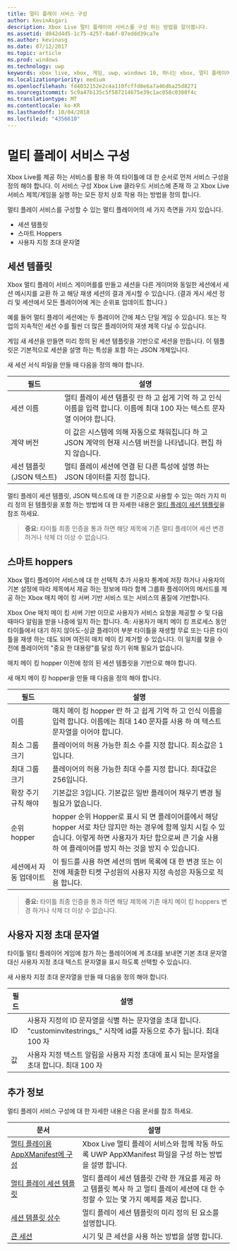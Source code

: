 ```yaml
---
title: 멀티 플레이 서비스 구성
author: KevinAsgari
description: Xbox Live 멀티 플레이어 서비스를 구성 하는 방법을 알아봅니다.
ms.assetid: d042d4d5-1c75-4257-8a6f-07eddd39ca7e
ms.author: kevinasg
ms.date: 07/12/2017
ms.topic: article
ms.prod: windows
ms.technology: uwp
keywords: xbox live, xbox, 게임, uwp, windows 10, 하나는 xbox, 멀티 플레이어, 서비스 구성, 세션 템플릿, 사용자 지정 초대 문자열, 스마트 hopper
ms.localizationpriority: medium
ms.openlocfilehash: fd4032152e2c4a110fcffd8e6a7a46dba25d8271
ms.sourcegitcommit: 5c9a47b135c5f587214675e39c1ac058c0380f4c
ms.translationtype: MT
ms.contentlocale: ko-KR
ms.lasthandoff: 10/04/2018
ms.locfileid: "4356610"
---
```

# <a name="multiplayer-service-configuration"></a>멀티 플레이 서비스 구성
Xbox Live를 제공 하는 서비스를 활용 하 여 타이틀에 대 한 순서로 먼저 서비스 구성을 정의 해야 합니다. 이 서비스 구성 Xbox Live 클라우드 서비스에 존재 하 고 Xbox Live 서비스 제목/게임을 실행 하는 모든 장치 상호 작용 하는 방법을 정의 합니다.

멀티 플레이 서비스를 구성할 수 있는 멀티 플레이어의 세 가지 측면을 가지 있습니다.
* 세션 템플릿
* 스마트 Hoppers
* 사용자 지정 초대 문자열

## <a name="session-templates"></a>세션 템플릿
Xbox 멀티 플레이 서비스 게이머를를 만들고 세션을 다른 게이머와 동일한 세션에서 세션 메시지를 교환 하 고 해당 재생 세션의 결과 게시할 수 있습니다. (결과 게시 세션 정리 및 세션에서 모든 플레이어에 게는 순위표 업데이트 합니다.)

예를 들어 멀티 플레이 세션에는 두 플레이어 간에 체스 단일 게임 수 있습니다. 또는 작업의 지속적인 세션 수를 훨씬 더 많은 플레이어의 재생 제목 다닐 수 있습니다.

게임 새 세션을 만들면 미리 정의 된 세션 템플릿을 기반으로 세션을 만듭니다. 이 템플릿은 기본적으로 세션을 설명 하는 특성을 포함 하는 JSON 개체입니다.

새 세션 서식 파일을 만들 때 다음을 정의 해야 합니다.

| 필드 | 설명 |
| --- | --- |
| 세션 이름 | 멀티 플레이 세션 템플릿 란 하 고 쉽게 기억 하 고 인식 이름을 입력 합니다. 이름에 최대 100 자는 텍스트 문자열 이어야 합니다. |
| 계약 버전 | 이 값은 시스템에 의해 자동으로 채워집니다 하 고 JSON 계약의 현재 시스템 버전을 나타냅니다. 편집 하지 않습니다. |
| 세션 템플릿 (JSON 텍스트) | 멀티 플레이 세션에 연결 된 다른 특성에 설명 하는 JSON 데이터를 지정 합니다. |

멀티 플레이 세션 템플릿, JSON 텍스트에 대 한 기준으로 사용할 수 있는 여러 가지 미리 정의 된 템플릿을 포함 하는 방법에 대 한 자세한 내용은 [멀티 플레이 세션 템플릿](session-templates.md)을 참조 하세요.

> **중요:** 타이틀 최종 인증을 통과 하면 해당 제목에 기존 멀티 플레이어 세션 변경 하거나 삭제 더 이상 수 없습니다.

## <a name="smartmatch-hoppers"></a>스마트 hoppers

Xbox 멀티 플레이어 서비스에 대 한 선택적 추가 사용자 통계에 저장 하거나 사용자의 기본 설정에 따라 제목에서 제공 하는 정보에 따라 함께 그룹화 플레이어의 메서드를 제공 하는 Xbox 매치 메이 킹 서버 기반 서비스 또는 서비스의 품질에 기반합니다.

Xbox One 매치 메이 킹 서버 기반 이므로 사용자가 서비스 요청을 제공할 수 및 다음 때마다 알림을 받을 나중에 일치 하는 합니다. 즉: 사용자가 매치 메이 킹 프로세스 동안 타이틀에서 대기 하지 않아도-싱글 플레이어 부분 타이틀을 재생할 무료 또는 다른 타이틀을 재생 하는 데도 되며 여전히 매치 메이 킹 제거할 수 있습니다. 이 일치를 찾을 수 전에 플레이어의 "중요 한 대용량"를 달성 하기 위해 필요가 없습니다.

매치 메이 킹 hopper 이전에 정의 된 세션 템플릿을 기반으로 해야 합니다.

새 매치 메이 킹 hopper을 만들 때 다음을 정의 해야 합니다.

| 필드 | 설명 |
|---|---|
|이름| 매치 메이 킹 hopper 란 하 고 쉽게 기억 하 고 인식 이름을 입력 합니다. 이름에는 최대 140 문자를 사용 하 여 텍스트 문자열을 이어야 합니다. |
| 최소 그룹 크기 | 플레이어의 허용 가능한 최소 수를 지정 합니다. 최소값은 1입니다. |
| 최대 그룹 크기 | 플레이어의 허용 가능한 최대 수를 지정 합니다. 최대값은 256입니다. |
| 확장 주기 규칙 해야 | 기본값은 3입니다. 기본값은 일반 플레이어 채우기 변경 될 필요가 없습니다. |
| 순위 hopper | hopper 순위 Hopper로 표시 되 면 플레이어를에서 해당 hopper 서로 차단 않지만 하는 경우에 함께 일치 시킬 수 있습니다. 이렇게 하면 사용자가 차단 함으로써 큰 기술 사용 하 여 플레이어를 방지 하는 것을 방지 수 있습니다. |
| 세션에서 자동 업데이트 | 이 필드를 사용 하면 세션의 멤버 목록에 대 한 변경 또는 이전에 제출한 티켓 구성원의 사용자 지정 속성은 자동으로 적용 합니다. |

> **중요:** 타이틀 최종 인증을 통과 하면 해당 제목에 기존 매치 메이 킹 hoppers 변경 하거나 삭제 더 이상 수 없습니다.

## <a name="custom-invite-strings"></a>사용자 지정 초대 문자열
타이틀 멀티 플레이어 게임에 참가 하는 플레이어에 게 초대를 보내면 기본 초대 문자열 대신 사용자 지정 초대 텍스트 문자열을 표시 하도록 선택할 수 있습니다.

새 사용자 지정 초대 문자열을 만들 때 다음을 정의 해야 합니다.

| 필드 | 설명 |
|---|---|
| ID | 사용자 지정의 ID 문자열을 식별 하는 문자열을 초대 합니다. "custominvitestrings_" 시작에 id를 자동으로 추가 됩니다. 최대 100 자 |
| 값 | 사용자 지정 텍스트 알림을 사용자 지정 초대에 표시 되는 문자열을 초대 합니다. 최대 100 자 |

## <a name="additional-information"></a>추가 정보

멀티 플레이 서비스 구성에 대 한 자세한 내용은 다음 문서를 참조 하세요.

**문서** | **설명**
--- | ---
[멀티 플레이용 AppXManifest에 구성](configure-your-appxmanifest-for-multiplayer.md) | Xbox Live 멀티 플레이 서비스와 함께 작동 하도록 UWP AppXManifest 파일을 구성 하는 방법을 설명 합니다.
[멀티 플레이 세션 템플릿](session-templates.md) | 멀티 플레이 세션 템플릿 간략 한 개요를 제공 하 고 템플릿 복사 하 고 멀티 플레이 세션에 대 한 수정할 수 있는 몇 가지 예제를 제공 합니다.
[세션 템플릿 상수](session-template-constants.md) | 멀티 플레이 세션 템플릿의 미리 정의 된 요소를 설명합니다.
[큰 세션](large-sessions.md) | 시기 및 큰 세션을 사용 하는 방법을 설명 합니다.

